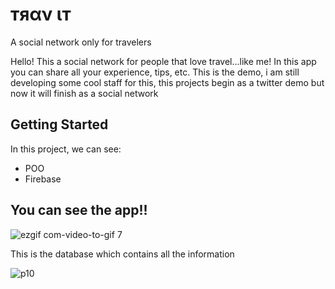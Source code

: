 # тяαν ιт
A social network only for travelers

Hello! This a social network for people that love travel...like me!
In this app you can share all your experience, tips, etc.
This is the demo, i am still developing some cool staff for this, this projects begin as a twitter demo but now it will finish as a social network

## Getting Started

In this project, we can see:

* POO
* Firebase

## You can see the app!!   

![ezgif com-video-to-gif 7](https://user-images.githubusercontent.com/20933322/36085981-947a5c04-0f97-11e8-8447-53763d1db211.gif)


This is the database which contains all the information

![p10](https://user-images.githubusercontent.com/20933322/34910258-2a225ee4-f87f-11e7-978b-8d6c30d780c0.png)
